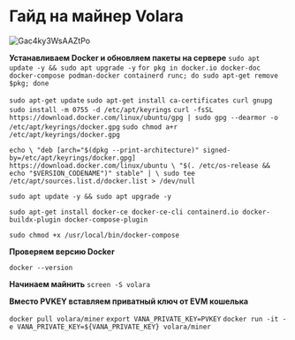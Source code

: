 # Гайд на майнер Volara
 ![Gac4ky3WsAAZtPo](https://github.com/user-attachments/assets/c2479221-422f-4010-a4d6-fa184cae19c3)

**Устанавливаем Docker и обновляем пакеты на сервере**
```sudo apt update -y && sudo apt upgrade -y```
```for pkg in docker.io docker-doc docker-compose podman-docker containerd runc; do sudo apt-get remove $pkg; done```

```sudo apt-get update```
```sudo apt-get install ca-certificates curl gnupg```
```sudo install -m 0755 -d /etc/apt/keyrings```
```curl -fsSL https://download.docker.com/linux/ubuntu/gpg | sudo gpg --dearmor -o /etc/apt/keyrings/docker.gpg```
```sudo chmod a+r /etc/apt/keyrings/docker.gpg```

``echo \
  "deb [arch="$(dpkg --print-architecture)" signed-by=/etc/apt/keyrings/docker.gpg] https://download.docker.com/linux/ubuntu \
  "$(. /etc/os-release && echo "$VERSION_CODENAME")" stable" | \
  sudo tee /etc/apt/sources.list.d/docker.list > /dev/null``

```sudo apt update -y && sudo apt upgrade -y```

```sudo apt-get install docker-ce docker-ce-cli containerd.io docker-buildx-plugin docker-compose-plugin```

```sudo chmod +x /usr/local/bin/docker-compose```

**Проверяем версию Docker**

```docker --version```

**Начинаем майнить**
```screen -S volara```

**Вместо PVKEY вставляем приватный ключ от EVM кошелька**

```docker pull volara/miner```
```export VANA_PRIVATE_KEY=PVKEY```
```docker run -it -e VANA_PRIVATE_KEY=${VANA_PRIVATE_KEY} volara/miner```
